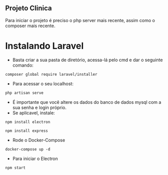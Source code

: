 ## Projeto Clinica

Para iniciar o projeto é preciso o php server mais recente, assim como o composer mais recente. 

# Instalando Laravel
- Basta criar a sua pasta de diretório, acessa-lá pelo cmd e dar o seguinte comando:
```
composer global require laravel/installer
```

- Para acessar o seu localhost:
```
php artisan serve
```
- É importante que você altere os dados do banco de dados mysql com a sua senha e login próprio.
- Se aplicavel, instale:
```
npm install electron  
```
```
npm install express 
```
- Rode o Docker-Compose
```
docker-compose up -d
```
- Para iniciar o Electron
```
npm start
```

